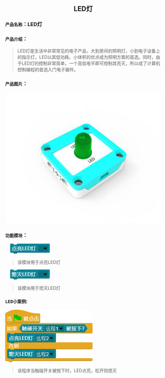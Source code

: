 ## <center> LED灯 </center>

### ``产品名称``：LED灯

### ``产品介绍``：
  > LED灯是生活中非常常见的电子产品，大到房间的照明灯，小到电子设备上的指示灯，LED以其低功耗、小体积的优点成为照明方案的首选。同时，由于LED灯的控制非常简单，一个高低电平即可控制其亮灭，所以成了计算机控制编程的首选入门电子器件。

### ``产品图片``：
  <div align="center">
    <img src="../img/sensor/LED灯/led.png" width="500px" ><br>
  </div>

### ``功能模块``：

&nbsp;&nbsp;&nbsp;&nbsp;![](../img/sensor/LED灯/ledon.png)  

> 该模块用于点亮LED灯  

&nbsp;&nbsp;&nbsp;&nbsp;![](../img/sensor/LED灯/ledoff.png)  

> 该模块用于熄灭LED灯

### ``LED小案例``:

![](../img/sensor/LED灯/demo.png)

> 该程序当触碰开关被按下时，LED点亮，松开则熄灭
